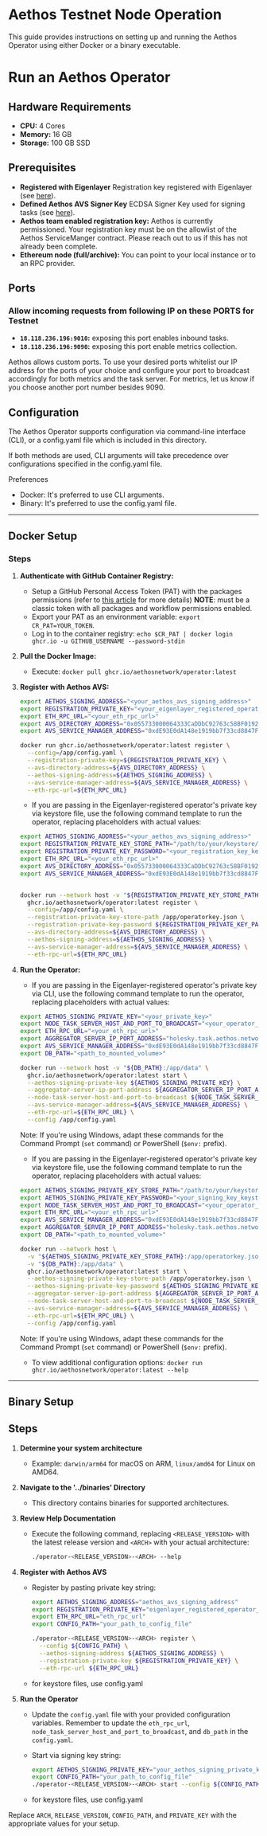 # Aethos Testnet Node Operation
This guide provides instructions on setting up and running the Aethos Operator using either Docker or a binary executable.

# Run an Aethos Operator

## Hardware Requirements
* **CPU:** 4 Cores
* **Memory:** 16 GB
* **Storage:** 100 GB SSD

## Prerequisites

* **Registered with Eigenlayer** Registration key registered with Eigenlayer (see [here](https://docs.eigenlayer.xyz/eigenlayer/operator-guides/operator-installation)).
* **Defined Aethos AVS Signer Key** ECDSA Signer Key used for signing tasks (see [here](https://docs.eigenlayer.xyz/eigenlayer/operator-guides/key-management/intro#eigenlayer)).
* **Aethos team enabled registration key:** Aethos is currently permissioned. Your registration key must be on the allowlist of the Aethos ServiceManger contract. Please reach out to us if this has not already been complete.
* **Ethereum node (full/archive):** You can point to your local instance or to an RPC provider.

## Ports 

### Allow incoming requests from following IP on these PORTS for Testnet
* **`18.118.236.196:9010`:** exposing this port enables inbound tasks.
* **`18.118.236.196:9090`:** exposing this port enable metrics collection.

Aethos allows custom ports. To use your desired ports whitelist our IP address for the ports of your choice and configure your port to broadcast accordingly for both metrics and the task server. For metrics, let us know if you choose another port number besides 9090. 

## Configuration
The Aethos Operator supports configuration via command-line interface (CLI), or a config.yaml file which is included in this directory.

If both methods are used, CLI arguments will take precedence over configurations specified in the config.yaml file.

Preferences
* Docker: It's preferred to use CLI arguments.
* Binary: It's preferred to use the config.yaml file.

---
## Docker Setup
### Steps
1. **Authenticate with GitHub Container Registry:**
   * Setup a GitHub Personal Access Token (PAT) with the packages permissions (refer to [this article](https://docs.github.com/en/packages/working-with-a-github-packages-registry/working-with-the-container-registry) for more details)   **NOTE**: must be a classic token with all packages and workflow permissions enabled.
   * Export your PAT as an environment variable: `export CR_PAT=YOUR_TOKEN`.
   * Log in to the container registry: `echo $CR_PAT | docker login ghcr.io -u GITHUB_USERNAME --password-stdin`
2. **Pull the Docker Image:**
   * Execute: `docker pull ghcr.io/aethosnetwork/operator:latest`
3. **Register with Aethos AVS:**
   ```sh 
   export AETHOS_SIGNING_ADDRESS="<your_aethos_avs_signing_address>"
   export REGISTRATION_PRIVATE_KEY="<your_eigenlayer_registered_operator_private_key>"
   export ETH_RPC_URL="<your_eth_rpc_url>"
   export AVS_DIRECTORY_ADDRESS="0x055733000064333CaDDbC92763c58BF0192fFeBf"
   export AVS_SERVICE_MANAGER_ADDRESS="0xdE93E0dA148e1919bb7f33cd8847F96e45791210"

   docker run ghcr.io/aethosnetwork/operator:latest register \
     --config=/app/config.yaml \
     --registration-private-key=${REGISTRATION_PRIVATE_KEY} \
     --avs-directory-address=${AVS_DIRECTORY_ADDRESS} \
     --aethos-signing-address=${AETHOS_SIGNING_ADDRESS} \
     --avs-service-manager-address=${AVS_SERVICE_MANAGER_ADDRESS} \
     --eth-rpc-url=${ETH_RPC_URL}
   ```

   * If you are passing in the Eigenlayer-registered operator's private key via keystore file, use the following command template to run the operator, replacing placeholders with actual values:
   ```sh
   export AETHOS_SIGNING_ADDRESS="<your_aethos_avs_signing_address>"
   export REGISTRATION_PRIVATE_KEY_STORE_PATH="/path/to/your/keystore/ecdsa_file.json"
   export REGISTRATION_PRIVATE_KEY_PASSWORD="<your_registration_key_keystore_password>"
   export ETH_RPC_URL="<your_eth_rpc_url>"
   export AVS_DIRECTORY_ADDRESS="0x055733000064333CaDDbC92763c58BF0192fFeBf"
   export AVS_SERVICE_MANAGER_ADDRESS="0xdE93E0dA148e1919bb7f33cd8847F96e45791210"


   docker run --network host -v "${REGISTRATION_PRIVATE_KEY_STORE_PATH}:/app/operatorkey.json" \
     ghcr.io/aethosnetwork/operator:latest register \
     --config=/app/config.yaml \
     --registration-private-key-store-path /app/operatorkey.json \
     --registration-private-key-password ${REGISTRATION_PRIVATE_KEY_PASSWORD} \
     --avs-directory-address=${AVS_DIRECTORY_ADDRESS} \
     --aethos-signing-address=${AETHOS_SIGNING_ADDRESS} \
     --avs-service-manager-address=${AVS_SERVICE_MANAGER_ADDRESS} \
     --eth-rpc-url=${ETH_RPC_URL}
   ```
4. **Run the Operator:**
   * If you are passing in the Eigenlayer-registered operator's private key via CLI, use the following command template to run the operator, replacing placeholders with actual values:
   ```sh 
   export AETHOS_SIGNING_PRIVATE_KEY="<your_private_key>"
   export NODE_TASK_SERVER_HOST_AND_PORT_TO_BROADCAST="<your_operator_ip_addr_and_tasks_port>"
   export ETH_RPC_URL="<your_eth_rpc_url>"
   export AGGREGATOR_SERVER_IP_PORT_ADDRESS="holesky.task.aethos.network:50051"
   export AVS_SERVICE_MANAGER_ADDRESS="0xdE93E0dA148e1919bb7f33cd8847F96e45791210"
   export DB_PATH="<path_to_mounted_volume>"

   docker run --network host -v "${DB_PATH}:/app/data" \
     ghcr.io/aethosnetwork/operator:latest start \
     --aethos-signing-private-key ${AETHOS_SIGNING_PRIVATE_KEY} \
     --aggregator-server-ip-port-address ${AGGREGATOR_SERVER_IP_PORT_ADDRESS} \
     --node-task-server-host-and-port-to-broadcast ${NODE_TASK_SERVER_HOST_AND_PORT_TO_BROADCAST} \
     --avs-service-manager-address=${AVS_SERVICE_MANAGER_ADDRESS} \
     --eth-rpc-url=${ETH_RPC_URL} \
     --config /app/config.yaml
    ```
   Note: If you're using Windows, adapt these commands for the Command Prompt (`set` command) or PowerShell (`$env:` prefix).

   * If you are passing in the Eigenlayer-registered operator's private key via keystore file, use the following command template to run the operator, replacing placeholders with actual values:
   ```sh
   export AETHOS_SIGNING_PRIVATE_KEY_STORE_PATH="/path/to/your/keystore/ecdsa_file.json"
   export AETHOS_SIGNING_PRIVATE_KEY_PASSWORD="<your_signing_key_keystore_password>"
   export NODE_TASK_SERVER_HOST_AND_PORT_TO_BROADCAST="<your_operator_ip_addr_and_tasks_port>"
   export ETH_RPC_URL="<your_eth_rpc_url>"
   export AVS_SERVICE_MANAGER_ADDRESS="0xdE93E0dA148e1919bb7f33cd8847F96e45791210"
   export AGGREGATOR_SERVER_IP_PORT_ADDRESS="holesky.task.aethos.network:50051"
   export DB_PATH="<path_to_mounted_volume>"

   docker run --network host \
     -v "${AETHOS_SIGNING_PRIVATE_KEY_STORE_PATH}:/app/operatorkey.json" \
     -v "${DB_PATH}:/app/data" \
     ghcr.io/aethosnetwork/operator:latest start \
     --aethos-signing-private-key-store-path /app/operatorkey.json \
     --aethos-signing-private-key-password ${AETHOS_SIGNING_PRIVATE_KEY_PASSWORD} \
     --aggregator-server-ip-port-address ${AGGREGATOR_SERVER_IP_PORT_ADDRESS} \
     --node-task-server-host-and-port-to-broadcast ${NODE_TASK_SERVER_HOST_AND_PORT_TO_BROADCAST} \
     --avs-service-manager-address=${AVS_SERVICE_MANAGER_ADDRESS} \
     --eth-rpc-url=${ETH_RPC_URL} \
     --config /app/config.yaml
   ```
   Note: If you're using Windows, adapt these commands for the Command Prompt (`set` command) or PowerShell (`$env:` prefix).

   * To view additional configuration options: `docker run ghcr.io/aethosnetwork/operator:latest --help`

---
## Binary Setup

## Steps

1. **Determine your system architecture**
   - Example: `darwin/arm64` for macOS on ARM, `linux/amd64` for Linux on AMD64.

2. **Navigate to the '../binaries' Directory**
   - This directory contains binaries for supported architectures.

3. **Review Help Documentation**
   - Execute the following command, replacing `<RELEASE_VERSION>` with the latest release version and `<ARCH>` with your actual architecture:
     ```sh
     ./operator-<RELEASE_VERSION>-<ARCH> --help
     ```

4. **Register with Aethos AVS**
   - Register by pasting private key string:
     ```sh
     export AETHOS_SIGNING_ADDRESS="aethos_avs_signing_address"
     export REGISTRATION_PRIVATE_KEY="eigenlayer_registered_operator_private_key"
     export ETH_RPC_URL="eth_rpc_url"
     export CONFIG_PATH="your_path_to_config_file"

     ./operator-<RELEASE_VERSION>-<ARCH> register \
       --config ${CONFIG_PATH} \
       --aethos-signing-address ${AETHOS_SIGNING_ADDRESS} \
       --registration-private-key ${REGISTRATION_PRIVATE_KEY} \
       --eth-rpc-url ${ETH_RPC_URL}
     ```
   - for keystore files, use config.yaml

5. **Run the Operator**
   - Update the `config.yaml` file with your provided configuration variables. Remember to update the `eth_rpc_url`, `node_task_server_host_and_port_to_broadcast`, and `db_path` in the `config.yaml`.

   - Start via signing key string:
     ```sh
     export AETHOS_SIGNING_PRIVATE_KEY="your_aethos_signing_private_key"
     export CONFIG_PATH="your_path_to_config_file"
     ./operator-<RELEASE_VERSION>-<ARCH> start --config ${CONFIG_PATH}--aethos-signing-private-key ${AETHOS_SIGNING_PRIVATE_KEY}
     ```
   - for keystore files, use config.yaml

Replace `ARCH`, `RELEASE_VERSION`, `CONFIG_PATH`, and `PRIVATE_KEY` with the appropriate values for your setup.

